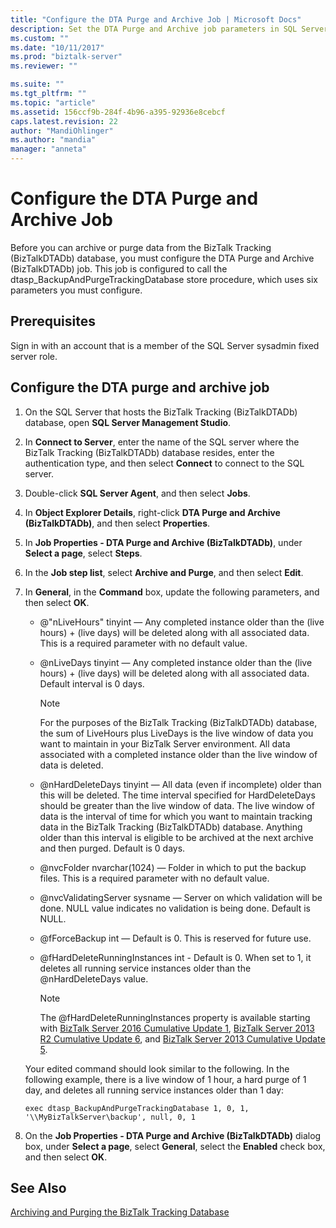 ```yaml
---
title: "Configure the DTA Purge and Archive Job | Microsoft Docs"
description: Set the DTA Purge and Archive job parameters in SQL Server Agent to maintain the Tracking database in BizTalk Server
ms.custom: ""
ms.date: "10/11/2017"
ms.prod: "biztalk-server"
ms.reviewer: ""

ms.suite: ""
ms.tgt_pltfrm: ""
ms.topic: "article"
ms.assetid: 156ccf9b-284f-4b96-a395-92936e8cebcf
caps.latest.revision: 22
author: "MandiOhlinger"
ms.author: "mandia"
manager: "anneta"
---
```

# Configure the DTA Purge and Archive Job
Before you can archive or purge data from the BizTalk Tracking (BizTalkDTADb) database, you must configure the DTA Purge and Archive (BizTalkDTADb) job. This job is configured to call the dtasp_BackupAndPurgeTrackingDatabase store procedure, which uses six parameters you must configure.  
  
## Prerequisites  
 Sign in with an account that is a member of the SQL Server sysadmin fixed server role.  
  
## Configure the DTA purge and archive job  
  
1. On the SQL Server that hosts the BizTalk Tracking (BizTalkDTADb) database, open **SQL Server Management Studio**.  
  
2. In **Connect to Server**, enter the name of the SQL server where the BizTalk Tracking (BizTalkDTADb) database resides, enter the authentication type, and then select **Connect** to connect to the SQL server.  
  
3. Double-click **SQL Server Agent**, and then select **Jobs**.  
  
4. In **Object Explorer Details**, right-click **DTA Purge and Archive (BizTalkDTADb)**, and then select **Properties**.  
  
5. In **Job Properties - DTA Purge and Archive (BizTalkDTADb)**, under **Select a page**, select **Steps**.  
  
6. In the **Job step list**, select **Archive and Purge**, and then select **Edit**.  
  
7. In **General**, in the **Command** box, update the following parameters, and then select **OK**.  
  
   - @"nLiveHours" tinyint — Any completed instance older than the (live hours) + (live days) will be deleted along with all associated data. This is a required parameter with no default value.  
  
   - @nLiveDays tinyint — Any completed instance older than the (live hours) + (live days) will be deleted along with all associated data. Default interval is 0 days.  
  
     > [!NOTE]
     >  For the purposes of the BizTalk Tracking (BizTalkDTADb) database, the sum of LiveHours plus LiveDays is the live window of data you want to maintain in your BizTalk Server environment. All data associated with a completed instance older than the live window of data is deleted.  
  
   - @nHardDeleteDays tinyint — All data (even if incomplete) older than this will be deleted. The time interval specified for HardDeleteDays should be greater than the live window of data. The live window of data is the interval of time for which you want to maintain tracking data in the BizTalk Tracking (BizTalkDTADb) database. Anything older than this interval is eligible to be archived at the next archive and then purged. Default is 0 days.  
  
   - @nvcFolder nvarchar(1024) — Folder in which to put the backup files. This is a required parameter with no default value.  
  
   - @nvcValidatingServer sysname — Server on which validation will be done. NULL value indicates no validation is being done. Default is NULL.  
  
   - @fForceBackup int — Default is 0. This is reserved for future use.  
  
   - @fHardDeleteRunningInstances int - Default is 0. When set to 1, it deletes all running service instances older than the @nHardDeleteDays value. 
    
     > [!NOTE]
     > The @fHardDeleteRunningInstances property is available starting with [BizTalk Server 2016 Cumulative Update 1](https://support.microsoft.com/help/3208238/cumulative-update-1-for-microsoft-biztalk-server-2016), [BizTalk Server 2013 R2 Cumulative Update 6](https://support.microsoft.com/en-us/help/4020020/cumulative-update-package-6-for-biztalk-server-2013-r2), and [BizTalk Server 2013 Cumulative Update 5](https://support.microsoft.com/help/3194301/cumulative-update-5-for-biztalk-server-2013).  
  
   Your edited command should look similar to the following. In the following example, there is a live window of 1 hour, a hard purge of 1 day, and deletes all running service instances older than 1 day:  
  
   ```  
   exec dtasp_BackupAndPurgeTrackingDatabase 1, 0, 1, '\\MyBizTalkServer\backup', null, 0, 1  
   ```  
  
8. On the **Job Properties - DTA Purge and Archive (BizTalkDTADb)** dialog box, under **Select a page**, select **General**, select the **Enabled** check box, and then select **OK**.  
  
## See Also  
 [Archiving and Purging the BizTalk Tracking Database](../core/archiving-and-purging-the-biztalk-tracking-database.md)
